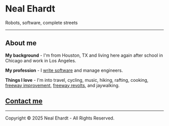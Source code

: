 # Neal Ehardt

Robots, software, complete streets

-------

## About me

**My background** - I'm from Houston, TX and living here again after school in Chicago and work in Los Angeles.

**My profession** - I [write software](https://github.com/NealEhardt) and manage engineers.

**Things I love** - I'm into travel, cycling, music, hiking, rafting, cooking, [freeway improvement](https://i-45coalition.org/), [freeway revolts](https://stoptxdoti45.com/), and jaywalking.

## [Contact me](https://docs.google.com/forms/d/e/1FAIpQLSdN-9ZoOOmD78REs32OTUC2lEwIK3AIX81dSikWoL4myHx5uw/viewform?usp=sharing&ouid=108596392363419045832)

-------

Copyright © 2025 Neal Ehardt - All Rights Reserved.
